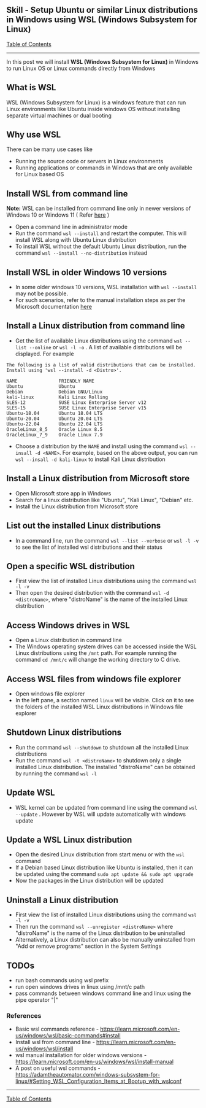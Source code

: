 ## Skill - Setup Ubuntu or similar Linux distributions in Windows using WSL (Windows Subsystem for Linux)

[Table of Contents](https://nagasudhir.blogspot.com/2020/04/taming-python-table-of-contents.html)

<hr/>

In this post we will install **WSL (Windows Subsystem for Linux)** in Windows to run Linux OS or Linux commands directly from Windows

## What is WSL
WSL (Windows Subsystem for Linux) is a windows feature that can run Linux environments like Ubuntu inside windows OS without installing separate virtual machines or dual booting

## Why use WSL
There can be many use cases like
* Running the source code or servers in Linux environments
* Running applications or commands in Windows that are only available for Linux based OS

## Install WSL from command line
**Note:** WSL can be installed from command line only in newer versions of Windows 10 or Windows 11 ( Refer [here](https://learn.microsoft.com/en-us/windows/wsl/install) )
* Open a command line in administrator mode
* Run the command `wsl --install` and restart the computer. This will install WSL along with Ubuntu Linux distribution
* To install WSL without the default Ubuntu Linux distribution, run the command `wsl --install --no-distribution` instead

## Install WSL in older Windows 10 versions
* In some older windows 10 versions, WSL installation with `wsl --install` may not be possible.
* For such scenarios, refer to the manual installation steps as per the Microsoft documentation [here](https://learn.microsoft.com/en-us/windows/wsl/install-manual)

## Install a Linux distribution from command line
* Get the list of available Linux distributions using the command `wsl --list --online` or `wsl -l -o` .  A list of available distributions will be displayed. 
For example 
```
The following is a list of valid distributions that can be installed.
Install using 'wsl --install -d <Distro>'.

NAME               FRIENDLY NAME
Ubuntu             Ubuntu
Debian             Debian GNU/Linux
kali-linux         Kali Linux Rolling
SLES-12            SUSE Linux Enterprise Server v12
SLES-15            SUSE Linux Enterprise Server v15
Ubuntu-18.04       Ubuntu 18.04 LTS
Ubuntu-20.04       Ubuntu 20.04 LTS
Ubuntu-22.04       Ubuntu 22.04 LTS
OracleLinux_8_5    Oracle Linux 8.5
OracleLinux_7_9    Oracle Linux 7.9
```
* Choose a distribution by the `NAME` and install using the command `wsl --insall -d <NAME>`. For example, based on the above output, you can run `wsl --insall -d kali-linux` to install Kali Linux distribution

## Install a Linux distribution from Microsoft store
* Open Microsoft store app in Windows
* Search for a linux distribution like "Ubuntu", "Kali Linux", "Debian" etc.
* Install the Linux distribution from Microsoft store

## List out the installed Linux distributions
* In a command line, run the command `wsl --list --verbose` or `wsl -l -v` to see the list of installed wsl distributions and their status 

## Open a specific WSL distribution
* First view the list of installed Linux distributions using the command `wsl -l -v`
* Then open the desired distribution with the command `wsl -d <distroName>`, where "distroName" is the name of the installed Linux distribution

## Access Windows drives in WSL
 * Open a Linux distribution in command line
 * The Windows operating system drives can be accessed inside the WSL Linux distributions using the `/mnt` path. For example running the command `cd /mnt/c` will change the working directory to C drive.

## Access WSL files from windows file explorer
* Open  windows file explorer
* In the left pane, a section named `linux` will be visible. Click on it to see the folders of the installed WSL Linux distributions in Windows file explorer

## Shutdown Linux distributions
* Run the command `wsl --shutdown` to shutdown all the installed Linux distributions
* Run the command `wsl -t <distroName>` to shutdown only a single installed Linux distribution. The installed "distroName" can be obtained by running the command `wsl -l`

## Update WSL
* WSL kernel can be updated from command line using the command `wsl --update` . However by WSL will update automatically with windows update 

## Update a WSL Linux distribution
* Open the desired Linux distribution from start menu or with the `wsl` command
* If a Debian based Linux distribution like Ubuntu is installed, then it can be updated using the command `sudo apt update && sudo apt upgrade` 
* Now the packages in the Linux distribution will be updated

## Uninstall a Linux distribution
* First view the list of installed Linux distributions using the command `wsl -l -v`
* Then run the command `wsl --unregister <distroName>` where "distroName" is the name of the Linux distribution to be uninstalled
* Alternatively, a Linux distribution can also be manually uninstalled from "Add or remove programs" section in the System Settings

## TODOs
* run bash commands using wsl prefix
* run open windows drives in linux using /mnt/c path 
* pass commands between windows command line and linux using the pipe operator "|"

 
### References
* Basic wsl commands reference - https://learn.microsoft.com/en-us/windows/wsl/basic-commands#install
* Install wsl from command line - https://learn.microsoft.com/en-us/windows/wsl/install
* wsl manual installation for older windows versions - https://learn.microsoft.com/en-us/windows/wsl/install-manual
* A post on useful wsl commands - https://adamtheautomator.com/windows-subsystem-for-linux/#Setting_WSL_Configuration_Items_at_Bootup_with_wslconf 

<hr/>

[Table of Contents](https://nagasudhir.blogspot.com/2020/04/taming-python-table-of-contents.html)
<!--stackedit_data:
eyJoaXN0b3J5IjpbLTE3MTY0NDQzNDYsNjgzNDQ5MDEzLC02Mz
g5NzE3MSwtNDYyNTcyOTg5LDYyMTY3NjQzNywtMTAzOTY4NDk5
MiwtNDAyOTM2MTI3LDMzNjg1Mjg4OSw3MTQ3NTUzNzQsOTg0MD
YxODAsLTIwMjk4MzY0MjJdfQ==
-->